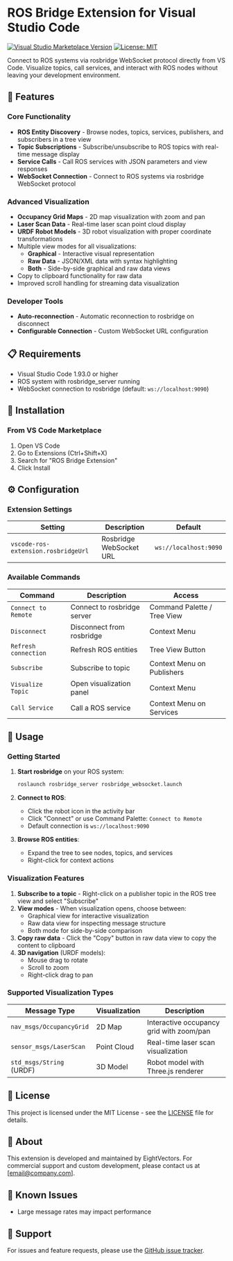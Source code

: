 # ROS Bridge Extension for Visual Studio Code

[![Visual Studio Marketplace Version](https://img.shields.io/visual-studio-marketplace/v/YOUR-PUBLISHER-ID.vscode-ros-extension)](https://marketplace.visualstudio.com/items?itemName=YOUR-PUBLISHER-ID.vscode-ros-extension)
[![License: MIT](https://img.shields.io/badge/License-MIT-yellow.svg)](https://opensource.org/licenses/MIT)

Connect to ROS systems via rosbridge WebSocket protocol directly from VS Code. Visualize topics, call services, and interact with ROS nodes without leaving your development environment.

## 🚀 Features

### Core Functionality

- **ROS Entity Discovery** - Browse nodes, topics, services, publishers, and subscribers in a tree view
- **Topic Subscriptions** - Subscribe/unsubscribe to ROS topics with real-time message display
- **Service Calls** - Call ROS services with JSON parameters and view responses
- **WebSocket Connection** - Connect to ROS systems via rosbridge WebSocket protocol

### Advanced Visualization

- **Occupancy Grid Maps** - 2D map visualization with zoom and pan
- **Laser Scan Data** - Real-time laser scan point cloud display
- **URDF Robot Models** - 3D robot visualization with proper coordinate transformations
- Multiple view modes for all visualizations:
  - **Graphical** - Interactive visual representation
  - **Raw Data** - JSON/XML data with syntax highlighting
  - **Both** - Side-by-side graphical and raw data views
- Copy to clipboard functionality for raw data
- Improved scroll handling for streaming data visualization

### Developer Tools

- **Auto-reconnection** - Automatic reconnection to rosbridge on disconnect
- **Configurable Connection** - Custom WebSocket URL configuration

## 📋 Requirements

- Visual Studio Code 1.93.0 or higher
- ROS system with rosbridge_server running
- WebSocket connection to rosbridge (default: `ws://localhost:9090`)

## 🔧 Installation

### From VS Code Marketplace

1. Open VS Code
2. Go to Extensions (Ctrl+Shift+X)
3. Search for "ROS Bridge Extension"
4. Click Install


## ⚙️ Configuration

### Extension Settings

| Setting                             | Description             | Default               |
| ----------------------------------- | ----------------------- | --------------------- |
| `vscode-ros-extension.rosbridgeUrl` | Rosbridge WebSocket URL | `ws://localhost:9090` |

### Available Commands

| Command              | Description                 | Access                      |
| -------------------- | --------------------------- | --------------------------- |
| `Connect to Remote`  | Connect to rosbridge server | Command Palette / Tree View |
| `Disconnect`         | Disconnect from rosbridge   | Context Menu                |
| `Refresh connection` | Refresh ROS entities        | Tree View Button            |
| `Subscribe`          | Subscribe to topic          | Context Menu on Publishers  |
| `Visualize Topic`    | Open visualization panel    | Context Menu                |
| `Call Service`       | Call a ROS service          | Context Menu on Services    |

## 📖 Usage

### Getting Started

1. **Start rosbridge** on your ROS system:

   ```bash
   roslaunch rosbridge_server rosbridge_websocket.launch
   ```

2. **Connect to ROS**:

   - Click the robot icon in the activity bar
   - Click "Connect" or use Command Palette: `Connect to Remote`
   - Default connection is `ws://localhost:9090`

3. **Browse ROS entities**:
   - Expand the tree to see nodes, topics, and services
   - Right-click for context actions

### Visualization Features

1. **Subscribe to a topic** - Right-click on a publisher topic in the ROS tree view and select "Subscribe"
2. **View modes** - When visualization opens, choose between:
   - Graphical view for interactive visualization
   - Raw data view for inspecting message structure
   - Both mode for side-by-side comparison
3. **Copy raw data** - Click the "Copy" button in raw data view to copy the content to clipboard
4. **3D navigation** (URDF models):
   - Mouse drag to rotate
   - Scroll to zoom
   - Right-click drag to pan

### Supported Visualization Types

| Message Type             | Visualization | Description                              |
| ------------------------ | ------------- | ---------------------------------------- |
| `nav_msgs/OccupancyGrid` | 2D Map        | Interactive occupancy grid with zoom/pan |
| `sensor_msgs/LaserScan`  | Point Cloud   | Real-time laser scan visualization       |
| `std_msgs/String` (URDF) | 3D Model      | Robot model with Three.js renderer       |

## 📄 License

This project is licensed under the MIT License - see the [LICENSE](LICENSE) file for details.

## 🏢 About

This extension is developed and maintained by EightVectors. For commercial support and custom development, please contact us at [email@company.com].

## 🐛 Known Issues

- Large message rates may impact performance

## 📮 Support

For issues and feature requests, please use the [GitHub issue tracker](https://github.com/YOUR-USERNAME/vscode-ros-extension/issues).
